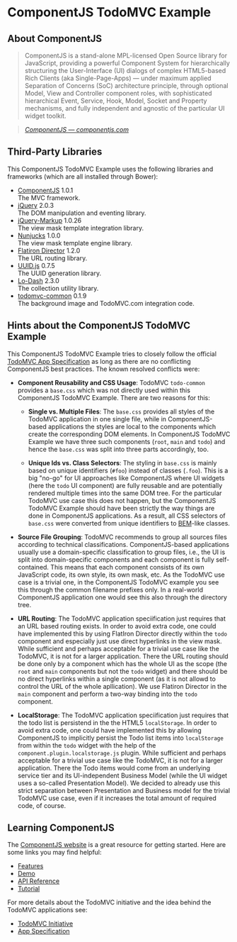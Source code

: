 
# ComponentJS TodoMVC Example

## About ComponentJS

> ComponentJS is a stand-alone MPL-licensed Open Source library for
JavaScript, providing a powerful Component System for hierarchically
structuring the User-Interface (UI) dialogs of complex HTML5-based Rich
Clients (aka Single-Page-Apps) — under maximum applied Separation
of Concerns (SoC) architecture principle, through optional Model,
View and Controller component roles, with sophisticated hierarchical
Event, Service, Hook, Model, Socket and Property mechanisms, and fully
independent and agnostic of the particular UI widget toolkit.

> _[ComponentJS &mdash; componentjs.com](http://componentjs.com)_

## Third-Party Libraries

This ComponentJS TodoMVC Example uses the following libraries and frameworks
(which are all installed through Bower):

- [ComponentJS](http://componentjs.com/) 1.0.1<br/>
  The MVC framework.
- [jQuery](http://jquery.com/) 2.0.3<br/>
  The DOM manipulation and eventing library.
- [jQuery-Markup](http://plugins.jquery.com/markup/) 1.0.26<br/>
  The view mask template integration library.
- [Nunjucks](http://jlongster.github.io/nunjucks/) 1.0.0<br/>
  The view mask template engine library.
- [Flatiron Director](https://github.com/flatiron/director) 1.2.0<br/>
  The URL routing library.
- [UUID.js](https://github.com/aurigadl/uuid-js) 0.7.5<br/>
  The UUID generation library.
- [Lo-Dash](http://lodash.com/) 2.3.0<br/>
  The collection utility library.
- [todomvc-common](https://github.com/tastejs/todomvc-common) 0.1.9<br/>
  The background image and TodoMVC.com integration code.

## Hints about the ComponentJS TodoMVC Example

This ComponentJS TodoMVC Example tries to
closely follow the official [TodoMVC App Specification](https://github.com/tastejs/todomvc/blob/master/app-spec.md)
as long as there are no conflicting ComponentJS best practices.
The known resolved conflicts were:

- **Component Reusability and CSS Usage**:
  TodoMVC `todo-common` provides a `base.css` which was not
  directly used within this ComponentJS TodoMVC Example. There
  are two reasons for this:

    - **Single vs. Multiple Files**:
      The `base.css` provides all styles of the TodoMVC application
      in one single file, while in ComponentJS-based applications
      the styles are local to the components which create the
      corresponding DOM elements. In ComponentJS TodoMVC Example
      we have three such components (`root`, `main` and `todo`)
      and hence the `base.css` was split into three parts accordingly, too.

    - **Unique Ids vs. Class Selectors**:
      The styling in `base.css` is mainly based on unique identifiers (`#foo`)
      instead of classes (`.foo`). This is a big "no-go" for UI
      approaches like ComponentJS where UI widgets (here the `todo`
      UI component) are fully reusable and are potentially rendered
      multiple times into the same DOM tree. For the particular
      TodoMVC use case this does not happen, but the ComponentJS
      TodoMVC Example should have been strictly the way things
      are done in ComponentJS applications. As a result, all CSS
      selectors of `base.css` were converted from unique identifiers to
      [BEM](http://bem.info/method/definitions/)-like classes.

- **Source File Grouping**:
  TodoMVC recommends to group all sources files according to
  technical classifications. ComponentJS-based applications usually
  use a domain-specific classification to group files, i.e., the UI is
  split into domain-specific components and each component is fully
  self-contained. This means that each component consists of its own
  JavaScript code, its own style, its own mask, etc. As the TodoMVC use
  case is a trivial one, in the ComponentJS TodoMVC example you see this
  through the common filename prefixes only. In a real-world ComponentJS
  application one would see this also through the directory tree.

- **URL Routing**:
  The TodoMVC application speciification just requires that an URL
  based routing exists. In order to avoid extra code, one could have
  implemented this by using FlatIron Director directly within the `todo`
  component and especially just use direct hyperlinks in the view mask.
  While sufficient and perhaps acceptable for a trivial use case like
  the TodoMVC, it is not for a larger application. There the URL routing
  should be done only by a component which has the whole UI as the scope
  (the `root` and `main` components but not the `todo` widget) and there
  should be no direct hyperlinks within a single component (as it is not
  allowd to control the URL of the whole apllication). We use Flatiron
  Director in the `main` component and perform a two-way binding into
  the `todo` component.

- **LocalStorage**:
  The TodoMVC application speciification just requires that the
  todo list is persistend in the the HTML5 `localStorage`. In
  order to avoid extra code, one could have implemented this by
  allowing ComponentJS to implicitly persist the Todo list items into
  `localStorage` from within the `todo` widget with the help of the
  `component.plugin.localstorage.js` plugin. While sufficient and
  perhaps acceptable for a trivial use case like the TodoMVC, it is not
  for a larger application. There the Todo items would come from an
  underlying service tier and its UI-independent Business Model (while
  the UI widget uses a so-called Presentation Model). We decided to
  already use this strict separation between Presentation and Business
  model for the trivial TodoMVC use case, even if it increases the total
  amount of required code, of course.

## Learning ComponentJS

The [ComponentJS website](http://componentjs.com) is a great resource for getting started.
Here are some links you may find helpful:

* [Features](http://componentjs.com/features.html)
* [Demo](http://componentjs.com/demo.html)
* [API Reference](http://componentjs.com/api/api.screen.html)
* [Tutorial](http://componentjs.com/tutorial.html)

For more details about the TodoMVC initiative and the idea behind the TodoMVC applications see:

* [TodoMVC Initiative](https://todomvc.com/)
* [App Specification](https://github.com/tastejs/todomvc/blob/master/app-spec.md)
